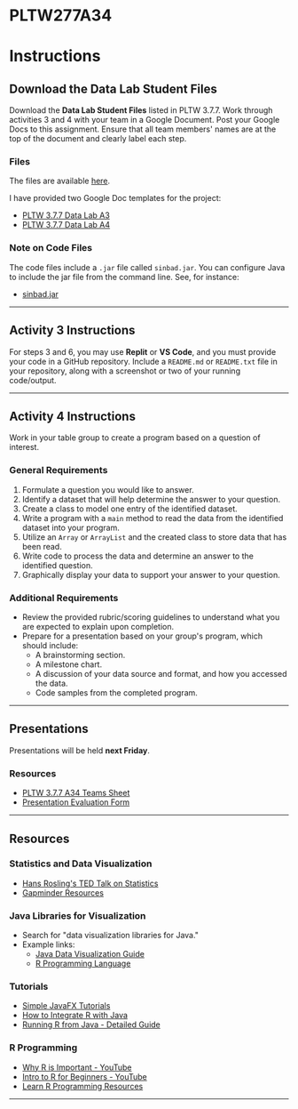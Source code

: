 # PLTW277A34
# Instructions

## Download the Data Lab Student Files
Download the **Data Lab Student Files** listed in PLTW 3.7.7. Work through activities 3 and 4 with your team in a Google Document. Post your Google Docs to this assignment. Ensure that all team members' names are at the top of the document and clearly label each step.

### Files
The files are available [here](#).

I have provided two Google Doc templates for the project:
- [PLTW 3.7.7 Data Lab A3](#)
- [PLTW 3.7.7 Data Lab A4](#)

### Note on Code Files
The code files include a `.jar` file called `sinbad.jar`. You can configure Java to include the jar file from the command line. See, for instance:
- [sinbad.jar](#)

---

## Activity 3 Instructions
For steps 3 and 6, you may use **Replit** or **VS Code**, and you must provide your code in a GitHub repository. Include a `README.md` or `README.txt` file in your repository, along with a screenshot or two of your running code/output.

---

## Activity 4 Instructions
Work in your table group to create a program based on a question of interest. 

### General Requirements
1. Formulate a question you would like to answer.
2. Identify a dataset that will help determine the answer to your question.
3. Create a class to model one entry of the identified dataset.
4. Write a program with a `main` method to read the data from the identified dataset into your program.
5. Utilize an `Array` or `ArrayList` and the created class to store data that has been read.
6. Write code to process the data and determine an answer to the identified question.
7. Graphically display your data to support your answer to your question.

### Additional Requirements
- Review the provided rubric/scoring guidelines to understand what you are expected to explain upon completion.
- Prepare for a presentation based on your group's program, which should include:
  - A brainstorming section.
  - A milestone chart.
  - A discussion of your data source and format, and how you accessed the data.
  - Code samples from the completed program.

---

## Presentations
Presentations will be held **next Friday**.

### Resources
- [PLTW 3.7.7 A34 Teams Sheet](#)
- [Presentation Evaluation Form](#)

---

## Resources

### Statistics and Data Visualization
- [Hans Rosling's TED Talk on Statistics](https://www.ted.com/talks/hans_rosling_the_best_stats_you_ve_ever_seen?language=en)
- [Gapminder Resources](https://www.gapminder.org/resources/)

### Java Libraries for Visualization
- Search for "data visualization libraries for Java."
- Example links:
  - [Java Data Visualization Guide](https://reintech.io/blog/java-data-visualization-displaying-data-with-charts-and-graphs)
  - [R Programming Language](https://en.wikipedia.org/wiki/R_(programming_language))

### Tutorials
- [Simple JavaFX Tutorials](https://www.youtube.com/watch?v=zr64kIvqTnM&list=PLJetLDY7yKupjlXwij49RxyrBTkqyZHfG)
- [How to Integrate R with Java](https://www.rforge.net/JRI/)
- [Running R from Java - Detailed Guide](https://www.youtube.com/watch?v=7pim3HKiWRs)

### R Programming
- [Why R is Important - YouTube](https://www.youtube.com/watch?v=_V8eKsto3Ug)
- [Intro to R for Beginners - YouTube](https://www.youtube.com/watch?v=FY8BISK5DpM)
- [Learn R Programming Resources](https://www.learnmore365.com/courses/rprogramming-resource-library)

---
